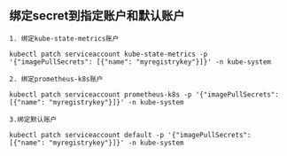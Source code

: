 ## 绑定secret到指定账户和默认账户
    1. 绑定kube-state-metrics账户
```shell
kubectl patch serviceaccount kube-state-metrics -p '{"imagePullSecrets": [{"name": "myregistrykey"}]}' -n kube-system
```
    2. 绑定prometheus-k8s账户
```shell
kubectl patch serviceaccount prometheus-k8s -p '{"imagePullSecrets": [{"name": "myregistrykey"}]}' -n kube-system
```
    3.绑定默认账户
```shell
kubectl patch serviceaccount default -p '{"imagePullSecrets": [{"name": "myregistrykey"}]}' -n kube-system
```